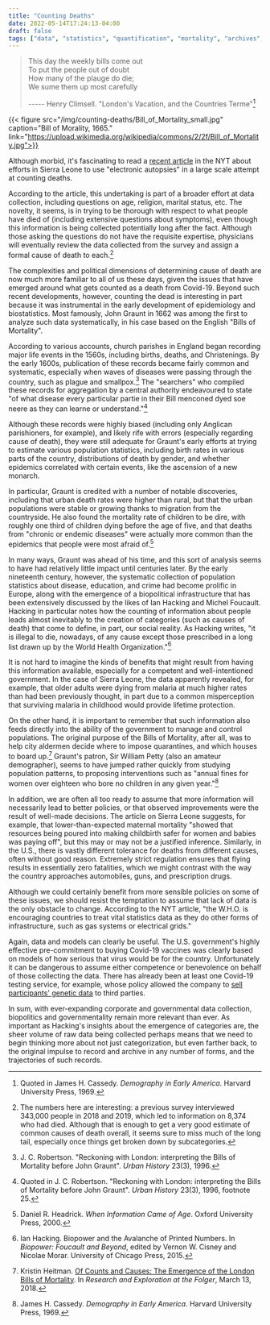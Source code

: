 ```yaml
---
title: "Counting Deaths"
date: 2022-05-14T17:24:13-04:00
draft: false
tags: ["data", "statistics", "quantification", "mortality", "archives", "demography", "biopolitics", "governmentality", "Michel Foucault", "John Graunt", "Ian Hacking"]
---
```


> This day the weekly bills come out  
> To put the people out of doubt  
> How many of the plauge do die;  
> We sume them up most carefully  
>
> ----- Henry Climsell. "London's Vacation, and the Countries Terme"[^1]



{{< figure src="/img/counting-deaths/Bill_of_Mortality_small.jpg" caption="Bill of Morality, 1665." link="https://upload.wikimedia.org/wikipedia/commons/2/2f/Bill_of_Mortality.jpg">}}


Although morbid, it's fascinating to read a [recent article](https://www.nytimes.com/2022/04/19/health/death-records-africa-electronic-autopsy.html) in the NYT about efforts in Sierra Leone to use "electronic autopsies" in a large scale attempt at counting deaths.

According to the article, this undertaking is part of a broader effort at data collection, including questions on age, religion, marital status, etc. The novelty, it seems, is in trying to be thorough with respect to what people have died of (including extensive questions about symptoms), even though this information is being collected potentially long after the fact. Although those asking the questions do not have the requisite expertise, physicians will eventually review the data collected from the survey and assign a formal cause of death to each.[^2]

The complexities and political dimensions of determining cause of death are now much more familiar to all of us these days, given the issues that have emerged around what gets counted as a death from Covid-19. Beyond such recent developments, however, counting the dead is interesting in part because it was instrumental in the early development of epidemiology and biostatistics.  Most famously, John Graunt  in 1662 was among the first to analyze such data systematically, in his case based on the English "Bills of Mortality".

According to various accounts, church parishes in England began recording major life events in the 1560s, including births, deaths, and Christenings. By the early 1600s, publication of these records became fairly common and systematic, especially when waves of diseases were passing through the country, such as plague and smallpox.[^3] The "searchers" who compiled these records for aggregation by a central authority endeavoured to state "of what disease every particular partie in their Bill menconed dyed soe neere as they can learne or understand."[^4]

Although these records were highly biased (including only Anglican parishioners, for example), and likely rife with errors (especially regarding cause of death), they were still adequate for Graunt's early efforts at trying to estimate various population statistics, including birth rates in various parts of the country, distributions of death by gender, and whether epidemics correlated with certain events, like the ascension of a new monarch.

In particular, Graunt is credited with a number of notable discoveries, including that urban death rates were higher than rural, but that the urban populations were stable or growing thanks to migration from the countryside. He also found the mortality rate of children to be dire, with roughly one third of children dying before the age of five, and that deaths from "chronic or endemic diseases" were actually more common than the epidemics that people were most afraid of.[^5]

In many ways, Graunt was ahead of his time, and this sort of analysis seems to have had relatively little impact until centuries later. By the early nineteenth century, however, the systematic collection of population statistics about disease, education, and crime had become prolific in Europe, along with the emergence of a biopolitical infrastructure that has been extensively discussed by the likes of Ian Hacking and Michel Foucault. Hacking in particular notes how the counting of information about people leads almost inevitably to the creation of categories (such as causes of death) that come to define, in part, our social reality. As Hacking writes, "it is illegal to die, nowadays, of any cause except those prescribed in a long list drawn up by the World Health Organization."[^6]

It is not hard to imagine the kinds of benefits that might result from having this information available, especially for a competent and well-intentioned government. In the case of Sierra Leone, the data apparently revealed, for example, that older adults were dying from malaria at much higher rates than had been previously thought, in part due to a common misperception that surviving malaria in childhood would provide lifetime protection.

On the other hand, it is important to remember that such information also feeds directly into the ability of the government to manage and control populations. The original purpose of the Bills of Mortality, after all, was to help city aldermen decide where to impose quarantines, and which houses to board up.[^7] Graunt's patron, Sir William Petty (also an amateur demographer), seems to have jumped rather quickly from studying population patterns, to proposing interventions such as "annual fines for women over eighteen who bore no children in any given year."[^8]

In addition, we are often all too ready to assume that more information will necessarily lead to better policies, or that observed improvements were the result of well-made decisions. The article on Sierra Leone suggests, for example, that lower-than-expected maternal mortality "showed that resources being poured into making childbirth safer for women and babies was paying off", but this may or may not be a justified inference. Similarly, in the U.S., there is vastly different tolerance for deaths from different causes, often without good reason. Extremely strict regulation ensures that flying results in essentially zero fatalities, which we might contrast with the way the country approaches automobiles, guns, and prescription drugs.

Although we could certainly benefit from more sensible policies on some of these issues, we should resist the temptation to assume that lack of data is the only obstacle to change. According to the NYT article, "the W.H.O. is encouraging countries to treat vital statistics data as they do other forms of infrastructure, such as gas systems or electrical grids."

Again, data and models can clearly be useful. The U.S. government's highly effective pre-commitment to buying Covid-19 vaccines was clearly based on models of how serious that virus would be for the country. Unfortunately it can be dangerous to assume either competence or benevolence on behalf of those collecting the data. There has already been at least one Covid-19 testing service, for example, whose policy allowed the company to [sell participants' genetic data](https://www.telegraph.co.uk/news/2021/11/14/covid-test-firm-sell-swabs-carrying-customers-dna/) to third parties.

In sum, with ever-expanding corporate and governmental data collection, biopolitics and governmentality remain more relevant than ever. As important as Hacking's insights about the emergence of categories are, the sheer volume of raw data being collected perhaps means that we need to begin thinking more about not just categorization, but even farther back, to the original impulse to record and archive in any number of forms, and the trajectories of such records.


[^1]: Quoted in James H. Cassedy. *Demography in Early America*. Harvard University Press, 1969.

[^2]: The numbers here are interesting: a previous survey interviewed 343,000 people in 2018 and 2019, which led to information on 8,374 who had died. Although that is enough to get a very good estimate of common causes of death overall, it seems sure to miss much of the long tail, especially once things get broken down by subcategories.

[^3]: J. C. Robertson. "Reckoning with London: interpreting the Bills of Mortality before John Graunt". *Urban History* 23(3), 1996.

[^4]: Quoted in J. C. Robertson. "Reckoning with London: interpreting the Bills of Mortality before John Graunt". *Urban History* 23(3), 1996, footnote 25.

[^5]: Daniel R. Headrick. *When Information Came of Age*. Oxford University Press, 2000.

[^6]: Ian Hacking. Biopower and the Avalanche of Printed Numbers. In *Biopower: Foucault and Beyond*, edited by Vernon W. Cisney and Nicolae Morar. University of Chicago Press, 2015.

[^7]: Kristin Heitman. [Of Counts and Causes: The Emergence of the London Bills of Mortality](https://collation.folger.edu/2018/03/counts-causes-london-bills-mortality/). In *Research and Exploration at the Folger*, March 13, 2018.

[^8]: James H. Cassedy. *Demography in Early America*. Harvard University Press, 1969.

